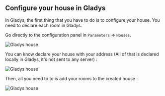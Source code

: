 ## Configure your house in Gladys

In Gladys, the first thing that you have to do is to configure your house. You need to declare each room in Gladys.

Go directly to the configuration panel in `Parameters` => `Houses`. 

<img alt="Gladys house" src="/assets/images/documentation/configure-house/house-1.png" class="img-responsive"/>

You can know declare your house with your address (All of that is declared locally in Gladys, it's not sent to any server) :

<img alt="Gladys house" src="/assets/images/documentation/configure-house/house-2.png" class="img-responsive"/>

Then, all you need to to is add your rooms to the created house : 

<img alt="Gladys house" src="/assets/images/documentation/configure-house/house-3.png" class="img-responsive"/>






